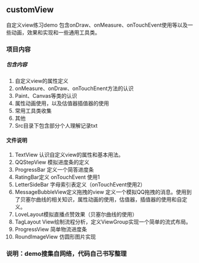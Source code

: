 ## customView
自定义view练习demo 包含onDraw、onMeasure、onTouchEvent使用等以及一些动画，效果和实现和一些通用工具类。

### 项目内容
##### 包含内容
1. 自定义view的属性定义
2. onMeasure、onDraw、onTouchEnent方法的认识
3. Paint、Canvas等类的认识
4. 属性动画使用，以及估值器插值器的使用
5. 常用工具类收集
6. 其他
7. Src目录下包含部分个人理解记录txt
#### 文件说明
1. TextView
    认识自定义view的属性和基本用法。
2. QQStepView 模拟进度条的定义
3. ProgressBar 定义一个简答进度条
4. RatingBar定义 onTouchEvent 使用1
5. LetterSideBar 字母索引表定义（onTouchEvent使用2）
6. MessageBubbleView定义拖拽的view
定义一个模拟QQ拖拽的消息。使用到了贝塞尔曲线的相关知识，属性动画的使用，估值器，插值器的使用和自定义。
7. LoveLayout模拟直播点赞效果（贝塞尔曲线的使用）
8. TagLayout View绘制流程分析，定义ViewGroup实现一个简单的流式布局。
9. ProgressView 简单物流进度条
10. RoundImageView 仿圆形图片实现

### 说明：demo搜集自网络，代码自己书写整理


